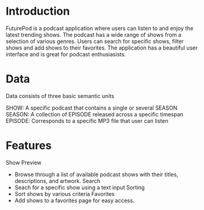 # Introduction

FuturePod is a podcast application where users can listen to and enjoy the latest trending shows. The podcast has a wide range of shows from a selection of various genres. Users can search for specific shows, filter shows and add shows to their favorites. The application has a beautiful user interface and is great for podcast enthusiasists.

# Data
Data consists of three basic semantic units

SHOW: A specific podcast that contains a single or several SEASON
SEASON: A collection of EPISODE released across a specific timespan
EPISODE: Corresponds to a specific MP3 file that user can listen

# Features
Show Preview
- Browse through a list of available podcast shows with their titles, descriptions, and artwork.
Search
- Seach for a specific show using a text input
Sorting
- Sort shows by various criteria
Favorites
- Add shows to a favorites page for easy access.
